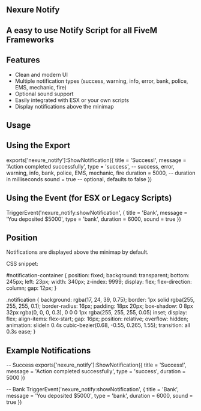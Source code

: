 ## Nexure Notify

## A easy to use Notify Script for all FiveM Frameworks

## Features

- Clean and modern UI
- Multiple notification types (success, warning, info, error, bank, police, EMS, mechanic, fire)
- Optional sound support
- Easily integrated with ESX or your own scripts
- Display notifications above the minimap

## Usage

## Using the Export
exports['nexure_notify']:ShowNotification({
    title = 'Success!',
    message = 'Action completed successfully',
    type = 'success',      -- success, error, warning, info, bank, police, EMS, mechanic, fire
    duration = 5000,        -- duration in milliseconds
    sound = true            -- optional, defaults to false
})

## Using the Event (for ESX or Legacy Scripts)
TriggerEvent('nexure_notify:showNotification', {
    title = 'Bank',
    message = 'You deposited $5000',
    type = 'bank',
    duration = 6000,
    sound = true
})

## Position

Notifications are displayed above the minimap by default.

CSS snippet:

#notification-container {
    position: fixed;
    background: transparent;
    bottom: 245px;
    left: 23px;
    width: 340px;
    z-index: 9999;
    display: flex;
    flex-direction: column;
    gap: 12px;
}

.notification {
    background: rgba(17, 24, 39, 0.75);
    border: 1px solid rgba(255, 255, 255, 0.1);
    border-radius: 16px;
    padding: 18px 20px;
    box-shadow: 0 8px 32px rgba(0, 0, 0, 0.3),
                0 0 0 1px rgba(255, 255, 255, 0.05) inset;
    display: flex;
    align-items: flex-start;
    gap: 16px;
    position: relative;
    overflow: hidden;
    animation: slideIn 0.4s cubic-bezier(0.68, -0.55, 0.265, 1.55);
    transition: all 0.3s ease;
}

## Example Notifications

-- Success
exports['nexure_notify']:ShowNotification({
    title = 'Success!',
    message = 'Action completed successfully',
    type = 'success',
    duration = 5000
})

-- Bank
TriggerEvent('nexure_notify:showNotification', {
    title = 'Bank',
    message = 'You deposited $5000',
    type = 'bank',
    duration = 6000,
    sound = true
})